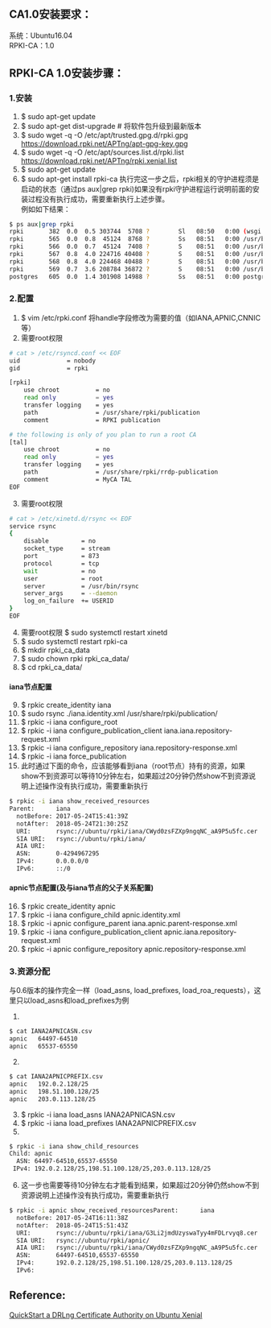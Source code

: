 ## CA1.0安装要求：
系统：Ubuntu16.04  
RPKI-CA：1.0

## RPKI-CA 1.0安装步骤：
### 1.安装
1. $ sudo apt-get update
2. $ sudo apt-get dist-upgrade	# 将软件包升级到最新版本
3. $ sudo wget -q -O /etc/apt/trusted.gpg.d/rpki.gpg https://download.rpki.net/APTng/apt-gpg-key.gpg
4. $ sudo wget -q -O /etc/apt/sources.list.d/rpki.list https://download.rpki.net/APTng/rpki.xenial.list
5. $ sudo apt-get update
6. $ sudo apt-get install rpki-ca
执行完这一步之后，rpki相关的守护进程须是启动的状态（通过ps aux|grep rpki)如果没有rpki守护进程运行说明前面的安装过程没有执行成功，需要重新执行上述步骤。  
例如如下结果：
```bash
$ ps aux|grep rpki
rpki       382  0.0  0.5 303744  5708 ?        Sl   08:50   0:00 (wsgi:rpkigui)    -k start
rpki       565  0.0  0.8  45124  8768 ?        Ss   08:51   0:00 /usr/bin/python /usr/lib/rpki/rpki-nanny
rpki       566  0.0  0.7  45124  7408 ?        S    08:51   0:00 /usr/bin/python /usr/lib/rpki/rpki-nanny
rpki       567  0.8  4.0 224716 40408 ?        S    08:51   0:00 /usr/bin/python /usr/lib/rpki/irdbd --foreground
rpki       568  0.8  4.0 224468 40488 ?        S    08:51   0:00 /usr/bin/python /usr/lib/rpki/rpkid --foreground
rpki       569  0.7  3.6 208784 36872 ?        S    08:51   0:00 /usr/bin/python /usr/lib/rpki/pubd --foreground
postgres   605  0.0  1.4 301908 14988 ?        Ss   08:51   0:00 postgres: rpki rpki [local] idle
```

### 2.配置
1. $ vim /etc/rpki.conf
将handle字段修改为需要的值（如IANA,APNIC,CNNIC等）
2. 需要root权限 
```bash
# cat > /etc/rsyncd.conf << EOF
uid             = nobody
gid             = rpki

[rpki]
    use chroot          = no
    read only           = yes
    transfer logging    = yes
    path                = /usr/share/rpki/publication
    comment             = RPKI publication

# the following is only of you plan to run a root CA
[tal]
    use chroot          = no
    read only           = yes
    transfer logging    = yes
    path                = /usr/share/rpki/rrdp-publication
    comment             = MyCA TAL
EOF
```
3. 需要root权限
```bash
# cat > /etc/xinetd.d/rsync << EOF
service rsync
{
    disable         = no
    socket_type     = stream
    port            = 873
    protocol        = tcp
    wait            = no
    user            = root
    server          = /usr/bin/rsync
    server_args     = --daemon
    log_on_failure  += USERID
}
EOF
```
4. 需要root权限 $ sudo systemctl restart xinetd
5. $ sudo systemctl restart rpki-ca
6. $ mkdir rpki_ca_data
7. $ sudo chown rpki rpki_ca_data/
8. $ cd rpki_ca_data/
#### iana节点配置
9. $ rpkic create_identity iana
10. $ sudo rsync ./iana.identity.xml /usr/share/rpki/publication/                     
11. $ rpkic -i iana configure_root
12. $ rpkic -i iana configure_publication_client iana.iana.repository-request.xml
13. $ rpkic -i iana configure_repository iana.repository-response.xml
14. $ rpkic -i iana force_publication
15. 此时通过下面的命令，应该能够看到iana（root节点）持有的资源，如果show不到资源可以等待10分钟左右，如果超过20分钟仍然show不到资源说明上述操作没有执行成功，需要重新执行
```bash
$ rpkic -i iana show_received_resources
Parent:      iana
  notBefore: 2017-05-24T15:41:39Z
  notAfter:  2018-05-24T21:30:25Z
  URI:       rsync://ubuntu/rpki/iana/CWyd0zsFZXp9ngqNC_aA9P5u5fc.cer
  SIA URI:   rsync://ubuntu/rpki/iana/
  AIA URI:   
  ASN:       0-4294967295
  IPv4:      0.0.0.0/0
  IPv6:      ::/0
```
#### apnic节点配置(及与iana节点的父子关系配置)
16. $ rpkic create_identity apnic
17. $ rpkic -i iana configure_child apnic.identity.xml
18. $ rpkic -i apnic configure_parent iana.apnic.parent-response.xml
19. $ rpkic -i iana configure_publication_client apnic.iana.repository-request.xml
20. $ rpkic -i apnic configure_repository apnic.repository-response.xml


### 3.资源分配
与0.6版本的操作完全一样（load_asns, load_prefixes, load_roa_requests），这里只以load_asns和load_prefixes为例

1. 
```bash
$ cat IANA2APNICASN.csv 
apnic   64497-64510
apnic   65537-65550 
```
2. 
```bash
$ cat IANA2APNICPREFIX.csv 
apnic   192.0.2.128/25
apnic   198.51.100.128/25
apnic   203.0.113.128/25
```
3. $ rpkic -i iana load_asns IANA2APNICASN.csv 
4. $ rpkic -i iana load_prefixes IANA2APNICPREFIX.csv 
5. 
```bash
$ rpkic -i iana show_child_resources
Child: apnic
  ASN: 64497-64510,65537-65550
 IPv4: 192.0.2.128/25,198.51.100.128/25,203.0.113.128/25
```
6. 这一步也需要等待10分钟左右才能看到结果，如果超过20分钟仍然show不到资源说明上述操作没有执行成功，需要重新执行
```bash
$ rpkic -i apnic show_received_resourcesParent:      iana
  notBefore: 2017-05-24T16:11:38Z
  notAfter:  2018-05-24T15:51:43Z
  URI:       rsync://ubuntu/rpki/iana/G3Li2jmdUzyswaTyy4mFDLrvyq8.cer
  SIA URI:   rsync://ubuntu/rpki/apnic/
  AIA URI:   rsync://ubuntu/rpki/iana/CWyd0zsFZXp9ngqNC_aA9P5u5fc.cer
  ASN:       64497-64510,65537-65550
  IPv4:      192.0.2.128/25,198.51.100.128/25,203.0.113.128/25
  IPv6:      
```

## Reference:
[QuickStart a DRLng Certificate Authority on Ubuntu Xenial](https://github.com/dragonresearch/rpki.net/blob/master/doc/quickstart/xenial-ca.md)
